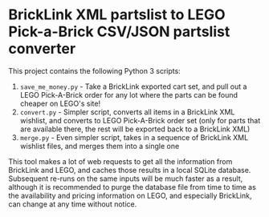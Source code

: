 # BrickLink XML partslist to LEGO Pick-a-Brick CSV/JSON partslist converter

This project contains the following Python 3 scripts:

1. `save_me_money.py` - Take a BrickLink exported cart set, and pull out a LEGO Pick-A-Brick order for any lot where the parts can be found cheaper on LEGO's site!
2. `convert.py` - Simpler script, converts all items in a BrickLink XML wishlist, and converts to LEGO Pick-A-Brick order set (only for parts that are available there, the rest will be exported back to a BrickLink XML)
3. `merge.py` - Even simpler script, takes in a sequence of BrickLink XML wishlist files, and merges them into a single one

This tool makes a lot of web requests to get all the information from BrickLink and LEGO, and caches those results in a local SQLite database. Subsequent re-runs on the same inputs will be much faster as a result, although it is recommended to purge the database file from time to time as the availability and pricing information on LEGO, and especially BrickLink, can change at any time without notice.
